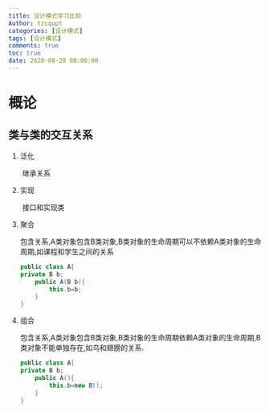 ```yaml
---
title: 设计模式学习比较
Author: tzcqupt
categories: [设计模式]
tags: [设计模式]
comments: true
toc: true
date: 2020-08-28 00:00:00
---
```


# 概论

## 类与类的交互关系

1. 泛化

   ​	继承关系

2. 实现

   ​	接口和实现类

3. 聚合

   包含关系,A类对象包含B类对象,B类对象的生命周期可以不依赖A类对象的生命周期,如课程和学生之间的关系

   ~~~java
   public class A{
   private B b;
       public A(B b){
           this.b=b;
       }
   }
   ~~~

4. 组合

   包含关系,A类对象包含B类对象,B类对象的生命周期依赖A类对象的生命周期,B类对象不能单独存在,如鸟和翅膀的关系.

   ~~~java
   public class A{
   private B b;
       public A(){
           this.b=new B();
       }
   }
   ~~~

   